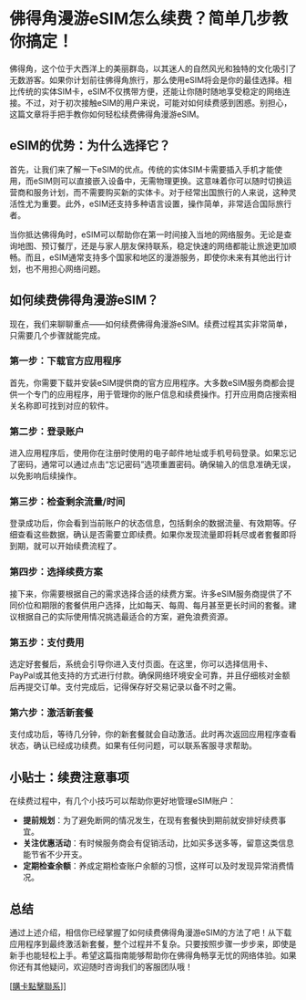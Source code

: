# 佛得角漫游eSIM怎么续费？简单几步教你搞定！

佛得角，这个位于大西洋上的美丽群岛，以其迷人的自然风光和独特的文化吸引了无数游客。如果你计划前往佛得角旅行，那么使用eSIM将会是你的最佳选择。相比传统的实体SIM卡，eSIM不仅携带方便，还能让你随时随地享受稳定的网络连接。不过，对于初次接触eSIM的用户来说，可能对如何续费感到困惑。别担心，这篇文章将手把手教你如何轻松续费佛得角漫游eSIM。

## eSIM的优势：为什么选择它？

首先，让我们来了解一下eSIM的优点。传统的实体SIM卡需要插入手机才能使用，而eSIM则可以直接嵌入设备中，无需物理更换。这意味着你可以随时切换运营商和服务计划，而不需要购买新的实体卡。对于经常出国旅行的人来说，这种灵活性尤为重要。此外，eSIM还支持多种语言设置，操作简单，非常适合国际旅行者。

当你抵达佛得角时，eSIM可以帮助你在第一时间接入当地的网络服务。无论是查询地图、预订餐厅，还是与家人朋友保持联系，稳定快速的网络都能让旅途更加顺畅。而且，eSIM通常支持多个国家和地区的漫游服务，即使你未来有其他出行计划，也不用担心网络问题。

## 如何续费佛得角漫游eSIM？

现在，我们来聊聊重点——如何续费佛得角漫游eSIM。续费过程其实非常简单，只需要几个步骤就能完成。

### 第一步：下载官方应用程序

首先，你需要下载并安装eSIM提供商的官方应用程序。大多数eSIM服务商都会提供一个专门的应用程序，用于管理你的账户信息和续费操作。打开应用商店搜索相关名称即可找到对应的软件。

### 第二步：登录账户

进入应用程序后，使用你在注册时使用的电子邮件地址或手机号码登录。如果忘记了密码，通常可以通过点击“忘记密码”选项重置密码。确保输入的信息准确无误，以免影响后续操作。

### 第三步：检查剩余流量/时间

登录成功后，你会看到当前账户的状态信息，包括剩余的数据流量、有效期等。仔细查看这些数据，确认是否需要立即续费。如果你发现流量即将耗尽或者套餐即将到期，就可以开始续费流程了。

### 第四步：选择续费方案

接下来，你需要根据自己的需求选择合适的续费方案。许多eSIM服务商提供了不同价位和期限的套餐供用户选择，比如每天、每周、每月甚至更长时间的套餐。建议根据自己的实际使用情况挑选最适合的方案，避免浪费资源。

### 第五步：支付费用

选定好套餐后，系统会引导你进入支付页面。在这里，你可以选择信用卡、PayPal或其他支持的方式进行付款。确保网络环境安全可靠，并且仔细核对金额后再提交订单。支付完成后，记得保存好交易记录以备不时之需。

### 第六步：激活新套餐

支付成功后，等待几分钟，你的新套餐就会自动激活。此时再次返回应用程序查看状态，确认已经成功续费。如果有任何问题，可以联系客服寻求帮助。

## 小贴士：续费注意事项

在续费过程中，有几个小技巧可以帮助你更好地管理eSIM账户：

- **提前规划**：为了避免断网的情况发生，在现有套餐快到期前就安排好续费事宜。
- **关注优惠活动**：有时候服务商会有促销活动，比如买多送多等，留意这类信息能节省不少开支。
- **定期检查余额**：养成定期检查账户余额的习惯，这样可以及时发现异常消费情况。

## 总结

通过上述介绍，相信你已经掌握了如何续费佛得角漫游eSIM的方法了吧！从下载应用程序到最终激活新套餐，整个过程并不复杂。只要按照步骤一步步来，即使是新手也能轻松上手。希望这篇指南能够帮助你在佛得角畅享无忧的网络体验。如果你还有其他疑问，欢迎随时咨询我们的客服团队哦！

[[購卡點擊聯系](https://t.me/s/esim1088)]]